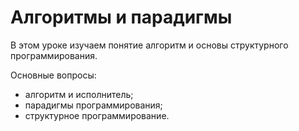 # Алгоритмы и парадигмы

В этом уроке изучаем понятие алгоритм и основы структурного программирования.

Основные вопросы:
- алгоритм и исполнитель;
- парадигмы программирования;
- структурное программирование.